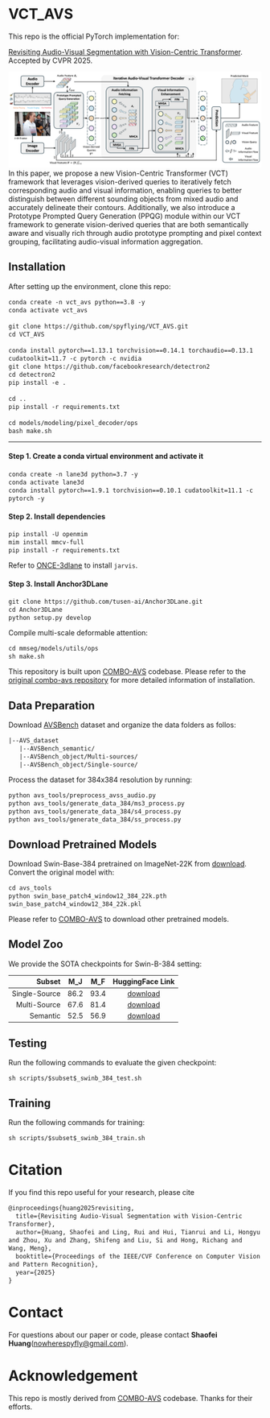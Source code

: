 # VCT_AVS
This repo is the official PyTorch implementation for:

[Revisiting Audio-Visual Segmentation with Vision-Centric Transformer](https://openaccess.thecvf.com/content/CVPR2025/papers/Huang_Revisiting_Audio-Visual_Segmentation_with_Vision-Centric_Transformer_CVPR_2025_paper.pdf). Accepted by CVPR 2025.

![pipeline](images/pipeline.png)
In this paper, we propose a new Vision-Centric Transformer (VCT) framework that leverages vision-derived queries to iteratively fetch corresponding audio and visual information, enabling queries to better distinguish between different sounding objects from mixed audio and accurately delineate their contours. Additionally, we also introduce a Prototype Prompted Query Generation (PPQG) module within our VCT framework to generate vision-derived queries that are both semantically aware and visually rich through audio prototype prompting and
pixel context grouping, facilitating audio-visual information aggregation.


## Installation

After setting up the environment, clone this repo:

```
conda create -n vct_avs python==3.8 -y
conda activate vct_avs

git clone https://github.com/spyflying/VCT_AVS.git
cd VCT_AVS

conda install pytorch==1.13.1 torchvision==0.14.1 torchaudio==0.13.1 cudatoolkit=11.7 -c pytorch -c nvidia
git clone https://github.com/facebookresearch/detectron2
cd detectron2
pip install -e .

cd ..
pip install -r requirements.txt

cd models/modeling/pixel_decoder/ops
bash make.sh
```

---

#### **Step 1.** Create a conda virtual environment and activate it
```
conda create -n lane3d python=3.7 -y
conda activate lane3d
conda install pytorch==1.9.1 torchvision==0.10.1 cudatoolkit=11.1 -c pytorch -y
```

#### **Step 2.** Install dependencies
```
pip install -U openmim
mim install mmcv-full
pip install -r requirements.txt
```
Refer to [ONCE-3dlane](https://github.com/once-3dlanes/once_3dlanes_benchmark/tree/master/wheels) to install `jarvis`.

#### **Step 3.** Install Anchor3DLane
```
git clone https://github.com/tusen-ai/Anchor3DLane.git
cd Anchor3DLane
python setup.py develop
```
Compile multi-scale deformable attention:
```
cd mmseg/models/utils/ops
sh make.sh
```

This repository is built upon [COMBO-AVS](https://github.com/yannqi/COMBO-AVS) codebase. Please refer to the [original combo-avs repository](https://github.com/yannqi/COMBO-AVS?tab=readme-ov-file#1-environments) for more detailed information of installation.

## Data Preparation
Download [AVSBench](https://github.com/OpenNLPLab/AVSBench) dataset and organize the data folders as follos:

```
|--AVS_dataset
   |--AVSBench_semantic/
   |--AVSBench_object/Multi-sources/
   |--AVSBench_object/Single-source/
```

Process the dataset for 384x384 resolution by running:
```
python avs_tools/preprocess_avss_audio.py
python avs_tools/generate_data_384/ms3_process.py
python avs_tools/generate_data_384/s4_process.py
python avs_tools/generate_data_384/ss_process.py
```

## Download Pretrained Models

Download Swin-Base-384 pretrained on ImageNet-22K from [download](https://github.com/SwinTransformer/storage/releases/download/v1.0.0/swin_base_patch4_window12_384_22k.pth).
Convert the original model with:
```
cd avs_tools
python swin_base_patch4_window12_384_22k.pth swin_base_patch4_window12_384_22k.pkl
```

Please refer to [COMBO-AVS](https://github.com/yannqi/COMBO-AVS/tree/main?tab=readme-ov-file#3-download-pre-trained-models) to download other pretrained models.


## Model Zoo
We provide the SOTA checkpoints for Swin-B-384 setting:

Subset | M_J | M_F | HuggingFace Link
---:|:---:|:---:|:---:
Single-Source | 86.2 | 93.4 | [download](https://huggingface.co/nowherespyfly/VCT_AVS/blob/main/s4_swinb_384/model_best.pth) 
Multi-Source | 67.6 | 81.4 |  [download](https://huggingface.co/nowherespyfly/VCT_AVS/blob/main/ms3_swinb_384/model_best.pth)
Semantic | 52.5 | 56.9 | [download](https://huggingface.co/nowherespyfly/VCT_AVS/blob/main/ss_swinb_384/model_best.pth)

## Testing
Run the following commands to evaluate the given checkpoint:
```
sh scripts/$subset$_swinb_384_test.sh
```

## Training
Run the following commands for training:
```
sh scripts/$subset$_swinb_384_train.sh
```

# Citation
If you find this repo useful for your research, please cite
```
@inproceedings{huang2025revisiting,
  title={Revisiting Audio-Visual Segmentation with Vision-Centric Transformer},
  author={Huang, Shaofei and Ling, Rui and Hui, Tianrui and Li, Hongyu and Zhou, Xu and Zhang, Shifeng and Liu, Si and Hong, Richang and Wang, Meng},
  booktitle={Proceedings of the IEEE/CVF Conference on Computer Vision and Pattern Recognition},
  year={2025}
}
```

# Contact
For questions about our paper or code, please contact **Shaofei Huang**(nowherespyfly@gmail.com).

# Acknowledgement
This repo is mostly derived from [COMBO-AVS](https://github.com/yannqi/COMBO-AVS) codebase. Thanks for their efforts.